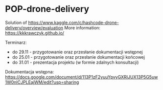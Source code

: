 # POP-drone-delivery
Solution of https://www.kaggle.com/c/hashcode-drone-delivery/overview/evaluation
More information: https://kkkrawczyk.github.io/


Terminarz: 
* do 29.11 - przygotowanie oraz przesłanie dokumentacji wstępnej  
* do 25.01 - przygotowanie oraz przesłanie dokumentacji końcowej  
* do 31.01 - prezentacja projektu (w formie zdalnych konsultacji)  

Dokumentacja wstępna:
https://docs.google.com/document/d/113P1zF2yuuYpvyGXRIJUX13P5G5uw1W0nICJPLEajWM/edit?usp=sharing
